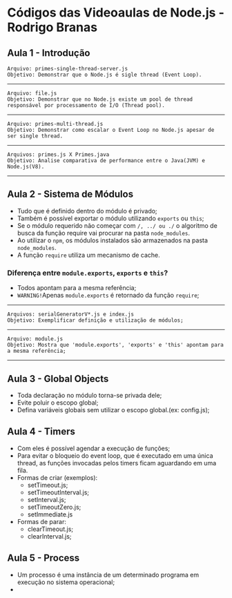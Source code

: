 # Códigos das Videoaulas de Node.js - Rodrigo Branas

## Aula 1 - Introdução
    Arquivo: primes-single-thread-server.js
    Objetivo: Demonstrar que o Node.js é sigle thread (Event Loop).
---
    Arquivo: file.js
    Objetivo: Demonstrar que no Node.js existe um pool de thread responsável por processamento de I/O (Thread pool).
---
    Arquivo: primes-multi-thread.js
    Objetivo: Demonstrar como escalar o Event Loop no Node.js apesar de ser single thread.
---
    Arquivos: primes.js X Primes.java
    Objetivo: Analise comparativa de performance entre o Java(JVM) e Node.js(V8).
---
## Aula 2 - Sistema de Módulos
- Tudo que é definido dentro do módulo é privado;
- Também é possível exportar o módulo utilizando ``exports`` ou ``this``;
- Se o módulo requerido não começar com ``/, ../ ou ./`` o algoritmo de busca da função require vai procurar na pasta ``node_modules``.
- Ao utilizar o ``npm``, os módulos instalados são armazenados na pasta ``node_modules``.
- A função ``require`` utiliza um mecanismo de cache.

### Diferença entre ``module.exports``, ``exports`` e ``this``?
- Todos apontam para a mesma referência;
- ``WARNING!``Apenas ``module.exports`` é retornado da função ``require``;
---
    Arquivos: serialGeneratorV*.js e index.js
    Objetivo: Exemplificar definição e utilização de módulos;
---
    Arquivo: module.js
    Objetivo: Mostra que 'module.exports', 'exports' e 'this' apontam para a mesma referência;
---

## Aula 3 - Global Objects
- Toda declaração no módulo torna-se privada dele;
- Evite poluir o escopo global;
- Defina variáveis globais sem utilizar o escopo global.(ex: config.js);

## Aula 4 - Timers
- Com eles é possível agendar a execução de funções;
- Para evitar o bloqueio do event loop, que é executado em uma única thread, as funções invocadas pelos timers ficam aguardando em uma fila.
- Formas de criar (exemplos):
    - setTimeout.js;
    - setTimeoutInterval.js;
    - setInterval.js;
    - setTimeoutZero.js;
    - setImmediate.js
- Formas de parar:
    - clearTimeout.js;
    - clearInterval.js;

## Aula 5 - Process
- Um processo é uma instância de um determinado programa em execução no sistema operacional;
- 